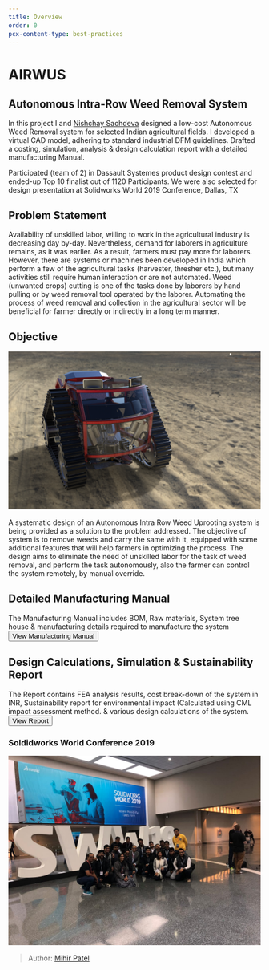 ```yaml
---
title: Overview
order: 0
pcx-content-type: best-practices
---
```


# AIRWUS 

## Autonomous Intra-Row Weed Removal System

In this project I and [Nishchay Sachdeva](https://www.linkedin.com/in/nishchay-sachdeva/) designed a low-cost Autonomous Weed Removal system for selected Indian agricultural fields. I developed a virtual CAD model, adhering to standard industrial DFM guidelines. Drafted a costing, simulation, analysis & design calculation report
with a detailed manufacturing Manual.

Participated (team of 2) in Dassault Systemes product design contest and ended-up Top 10 finalist out of 1120 Participants.
We were also selected for design presentation at Solidworks World 2019 Conference, Dallas, TX

## Problem Statement

Availability of unskilled labor, willing to work in the agricultural industry is decreasing day by-day. Nevertheless, demand for laborers in agriculture remains, as it was earlier. As a result, farmers must pay more for laborers. However, there are systems or machines been developed in India which perform a few of the agricultural tasks (harvester, thresher etc.), but many activities still require human interaction or are not automated. Weed (unwanted crops) cutting is one of the tasks done by laborers by hand pulling or by weed removal tool operated by the laborer. Automating the process of weed removal and collection in the agricultural sector will be beneficial for farmer directly or indirectly in a long term manner.

## Objective

![airwus](main.png)

A systematic design of an Autonomous Intra Row Weed Uprooting system is being provided as a solution to the problem addressed. The objective of system is to remove weeds and carry the same with it, equipped with some additional features that will help farmers in optimizing the process. The design aims to eliminate the need of unskilled labor for the task of weed removal, and perform the task autonomously, also the farmer can control the system remotely, by manual override.

## Detailed Manufacturing Manual

The Manufacturing Manual includes BOM, Raw materials, System  tree house & manufacturing details required to manufacture the system
<Button type="secondary" href="https://github.com/mihyr/mihr.io/raw/master/projects/airwus/src/content/DIY_Report.pdf">View Manufacturing Manual</Button>

## Design Calculations, Simulation & Sustainability Report

The Report contains FEA analysis results, cost break-down of the system in INR, Sustainability report for environmental impact (Calculated using CML impact assessment method. & various design calculations of the system.   
<Button type="secondary" href="https://github.com/mihyr/mihr.io/raw/master/projects/airwus/src/content/Design_Calculations_Simulation_Costing_Sustainability_Report.pdf">View Report</Button>

### Soldidworks World Conference 2019

![sww](sww.jpg)

> Author: [Mihir Patel](https://github.com/mihyr)